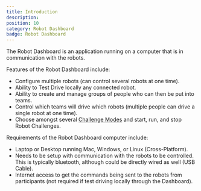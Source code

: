 ```yaml
---
title: Introduction
description:
position: 10
category: Robot Dashboard
badge: Robot Dashboard
---
```


The Robot Dashboard is an application running on a computer that is in communication with the robots.

Features of the Robot Dashboard include:

- Configure multiple robots (can control several robots at one time).
- Ability to Test Drive locally any connected robot.
- Ability to create and manage groups of people who can then be put into teams.
- Control which teams will drive which robots (multiple people can drive a single robot at one time).
- Choose amongst several [Challenge Modes](/challenge-modes) and start, run, and stop Robot Challenges.

Requirements of the Robot Dashboard computer include:

- Laptop or Desktop running Mac, Windows, or Linux (Cross-Platform).
- Needs to be setup with communication with the robots to be controlled. This is typically bluetooth, although could be directly wired as well (USB Cable).
- Internet access to get the commands being sent to the robots from participants (not required if test driving locally through the Dashboard).
